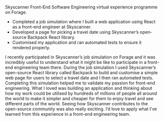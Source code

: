 Skyscanner Front-End Software Engineering virtual experience programme on Forage.

 * Completed a job simulation where I built a web application using React as a
   front-end engineer at Skyscanner.
 * Developed a page for picking a travel date using Skyscanner’s open-source
   Backpack React library.
 * Customised my application and ran automated tests to ensure it rendered
   properly.
   
I recently participated in Skyscanner’s job simulation on Forage and it was incredibly useful to understand what it might be like to participate in a front-end engineering team there. During the job simulation I used Skyscanner’s open-source React library called Backpack to build and customise a simple web page for users to select a travel date and I then ran automated tests. Completing this simulation helped me to validate my passion for front-end engineering. What I loved was building an application and thinking about how my work could be utilised by hundreds of millions of people all around the world to make it simpler and cheaper for them to enjoy travel and see different parts of the world. Seeing how Skyscanner contributes to the open-source community was also really exciting. I’d love to apply what I’ve learned from this experience in a front-end engineering team.

